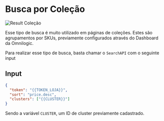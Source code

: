 # Busca por Coleção

![Result Coleção](/search-api/collection.jpg)

Esse tipo de busca é muito utilizado em páginas de coleções. Estes são agrupamentos por SKUs, previamente configurados através do Dashboard da Omnilogic.

Para realizar esse tipo de busca, basta chamar o `SearchAPI` com o seguinte input

## Input

```json
{
  "token": "{{TOKEN_LOJA}}",
  "sort": "price.desc",
  "clusters": ["{{CLUSTER}}"]
}
```

Sendo a variável `CLUSTER`, um ID de cluster previamente cadastrado.
